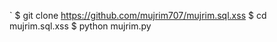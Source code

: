                                                              
`
      $ git clone https://github.com/mujrim707/mujrim.sql.xss
      $ cd mujrim.sql.xss 
      $ python mujrim.py 
      
